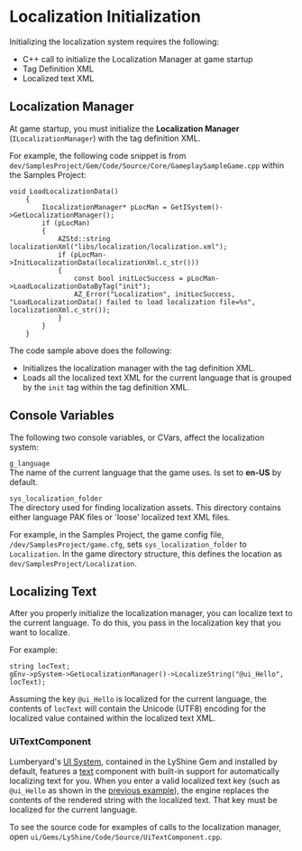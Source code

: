 # Localization Initialization<a name="localization-initialization"></a>

Initializing the localization system requires the following:
+ C\+\+ call to initialize the Localization Manager at game startup
+ Tag Definition XML
+ Localized text XML

## Localization Manager<a name="localization-initialization-manager"></a>

At game startup, you must initialize the **Localization Manager** \(`ILocalizationManager`\) with the tag definition XML\.

For example, the following code snippet is from `dev/SamplesProject/Gem/Code/Source/Core/GameplaySampleGame.cpp` within the Samples Project:

```
void LoadLocalizationData()
    {
        ILocalizationManager* pLocMan = GetISystem()->GetLocalizationManager();
        if (pLocMan)
        {            
            AZStd::string localizationXml("libs/localization/localization.xml");
            if (pLocMan->InitLocalizationData(localizationXml.c_str()))
            {
                const bool initLocSuccess = pLocMan->LoadLocalizationDataByTag("init");
                AZ_Error("Localization", initLocSuccess, "LoadLocalizationData() failed to load localization file=%s", localizationXml.c_str());
            }
        }
    }
```

The code sample above does the following:
+ Initializes the localization manager with the tag definition XML\.
+ Loads all the localized text XML for the current language that is grouped by the `init` tag within the tag definition XML\.

## Console Variables<a name="localization-initialization-cvars"></a>

The following two console variables, or CVars, affect the localization system:

`g_language`  
The name of the current language that the game uses\. Is set to **en-US** by default\.

`sys_localization_folder`  
The directory used for finding localization assets\. This directory contains either language PAK files or 'loose' localized text XML files\.

For example, in the Samples Project, the game config file, `/dev/SamplesProject/game.cfg`, sets `sys_localization_folder` to `Localization`\. In the game directory structure, this defines the location as `dev/SamplesProject/Localization`\.

## Localizing Text<a name="localization-initialization-text"></a>

After you properly initialize the localization manager, you can localize text to the current language\. To do this, you pass in the localization key that you want to localize\.

For example:

```
string locText;
gEnv->pSystem->GetLocalizationManager()->LocalizeString("@ui_Hello", locText);
```

Assuming the key `@ui_Hello` is localized for the current language, the contents of `locText` will contain the Unicode \(UTF8\) encoding for the localized value contained within the localized text XML\.

### UiTextComponent<a name="localization-initialization-text-uitextcomponent"></a>

Lumberyard's [UI System](ui-editor-intro.md), contained in the LyShine Gem and installed by default, features a [text](ui-editor-components-text.md) component with built\-in support for automatically localizing text for you\. When you enter a valid localized text key \(such as `@ui_Hello` as shown in the [previous example](#localization-initialization-text)\), the engine replaces the contents of the rendered string with the localized text\. That key must be localized for the current language\.

To see the source code for examples of calls to the localization manager, open `ui/Gems/LyShine/Code/Source/UiTextComponent.cpp`\.
